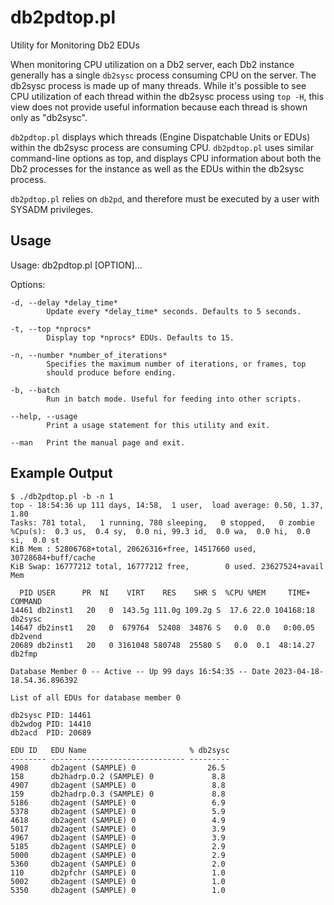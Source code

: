 # db2pdtop.pl

Utility for Monitoring Db2 EDUs

When monitoring CPU utilization on a Db2 server, each Db2 instance 
generally has a single `db2sysc` process consuming CPU on the server. The 
db2sysc process is made up of many threads.  While it's possible to see 
CPU utilization of each thread within the db2sysc process using `top -H`,
this view does not provide useful information because each thread is 
shown only as "db2sysc".

`db2pdtop.pl` displays which threads (Engine Dispatchable Units or EDUs) 
within the db2sysc process are consuming CPU.  `db2pdtop.pl` uses similar 
command-line options as top, and displays CPU information about both the 
Db2 processes for the instance as well as the EDUs within the db2sysc 
process.

`db2pdtop.pl` relies on `db2pd`, and therefore must be executed by a user 
with SYSADM privileges.

## Usage

Usage:
    db2pdtop.pl [OPTION]...

Options:

    -d, --delay *delay_time*
            Update every *delay_time* seconds. Defaults to 5 seconds.

    -t, --top *nprocs*
            Display top *nprocs* EDUs. Defaults to 15.

    -n, --number *number_of_iterations*
            Specifies the maximum number of iterations, or frames, top
            should produce before ending.

    -b, --batch
            Run in batch mode. Useful for feeding into other scripts.

    --help, --usage
            Print a usage statement for this utility and exit.

    --man   Print the manual page and exit.


## Example Output

```
$ ./db2pdtop.pl -b -n 1 
top - 18:54:36 up 111 days, 14:58,  1 user,  load average: 0.50, 1.37, 1.80
Tasks: 781 total,   1 running, 780 sleeping,   0 stopped,   0 zombie
%Cpu(s):  0.3 us,  0.4 sy,  0.0 ni, 99.3 id,  0.0 wa,  0.0 hi,  0.0 si,  0.0 st
KiB Mem : 52806768+total, 20626316+free, 14517660 used, 30728684+buff/cache
KiB Swap: 16777212 total, 16777212 free,        0 used. 23627524+avail Mem

  PID USER      PR  NI    VIRT    RES    SHR S  %CPU %MEM     TIME+ COMMAND
14461 db2inst1   20   0  143.5g 111.0g 109.2g S  17.6 22.0 104168:18 db2sysc
14647 db2inst1   20   0  679764  52408  34876 S   0.0  0.0   0:00.05 db2vend
20689 db2inst1   20   0 3161048 580748  25580 S   0.0  0.1  48:14.27 db2fmp

Database Member 0 -- Active -- Up 99 days 16:54:35 -- Date 2023-04-18-18.54.36.896392

List of all EDUs for database member 0

db2sysc PID: 14461
db2wdog PID: 14410
db2acd  PID: 20689

EDU ID   EDU Name                       % db2sysc
-------- ------------------------------ ---------
4908     db2agent (SAMPLE) 0                26.5
158      db2hadrp.0.2 (SAMPLE) 0             8.8
4907     db2agent (SAMPLE) 0                 8.8
159      db2hadrp.0.3 (SAMPLE) 0             8.8
5186     db2agent (SAMPLE) 0                 6.9
5378     db2agent (SAMPLE) 0                 5.9
4618     db2agent (SAMPLE) 0                 4.9
5017     db2agent (SAMPLE) 0                 3.9
4967     db2agent (SAMPLE) 0                 3.9
5185     db2agent (SAMPLE) 0                 2.9
5000     db2agent (SAMPLE) 0                 2.9
5360     db2agent (SAMPLE) 0                 2.0
110      db2pfchr (SAMPLE) 0                 1.0
5002     db2agent (SAMPLE) 0                 1.0
5350     db2agent (SAMPLE) 0                 1.0
```